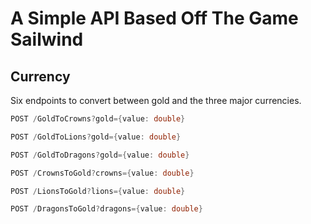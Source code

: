 # A Simple API Based Off The Game Sailwind

## Currency
Six endpoints to convert between gold and the three major currencies.

```csharp
POST /GoldToCrowns?gold={value: double}
```

```csharp
POST /GoldToLions?gold={value: double}
```

```csharp
POST /GoldToDragons?gold={value: double}
```

```csharp
POST /CrownsToGold?crowns={value: double}
```

```csharp
POST /LionsToGold?lions={value: double}
```

```csharp
POST /DragonsToGold?dragons={value: double}
```